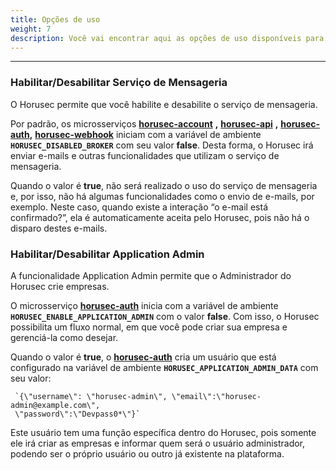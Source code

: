 ```yaml
---
title: Opções de uso
weight: 7
description: Você vai encontrar aqui as opções de uso disponíveis para o Horusec.
---
```


---

### **Habilitar/Desabilitar Serviço de Mensageria**

O Horusec permite que você habilite e desabilite o serviço de mensageria.

Por padrão, os microsserviços [**horusec-account**](https://github.com/ZupIT/horusec/tree/master/horusec-account) **,** [**horusec-api**](https://github.com/ZupIT/horusec/tree/master/horusec-api) **,** [**horusec-auth**](https://github.com/ZupIT/horusec/tree/master/horusec-auth)**,** [**horusec-webhook**](https://github.com/ZupIT/horusec/tree/master/horusec-webhook) iniciam com a variável de ambiente **`HORUSEC_DISABLED_BROKER`** com seu valor **false**. Desta forma, o Horusec irá enviar e-mails e outras funcionalidades que utilizam o serviço de mensageria. 

Quando o valor é **true**, não será realizado o uso do serviço de mensageria e, por isso, não há algumas funcionalidades como o envio de e-mails, por exemplo. Neste caso,  quando existe a interação “o e-mail está confirmado?”, ela é automaticamente aceita pelo Horusec,  pois não há o disparo destes e-mails.

### **Habilitar/Desabilitar Application Admin**

A funcionalidade Application Admin permite que o Administrador do Horusec crie empresas. 

O microsserviço [**horusec-auth**](https://github.com/ZupIT/horusec/tree/master/horusec-auth#horusec-auth) inicia com a variável de ambiente **`HORUSEC_ENABLE_APPLICATION_ADMIN`** com o valor **false**. Com isso, o Horusec possibilita um fluxo normal, em que você pode criar sua empresa e gerenciá-la como desejar. 

Quando o valor é **true**, o [**horusec-auth**](https://github.com/ZupIT/horusec/tree/master/horusec-auth#horusec-auth) cria um usuário que está configurado na variável de ambiente **`HORUSEC_APPLICATION_ADMIN_DATA`** com seu valor:

```text
 `{\"username\": \"horusec-admin\", \"email\":\"horusec-admin@example.com\", 
 \"password\":\"Devpass0*\"}` 
 ```

Este usuário tem uma função específica dentro do Horusec, pois somente ele irá criar as empresas e informar quem será o usuário administrador, podendo ser o próprio usuário ou outro já existente na plataforma.
